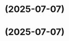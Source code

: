 # [](https://github.com/admcfarland/ngx-mat-datepicker-pack/compare/v0.0.4...v) (2025-07-07)



# [](https://github.com/admcfarland/ngx-mat-datepicker-pack/compare/v0.0.3...v) (2025-07-07)



